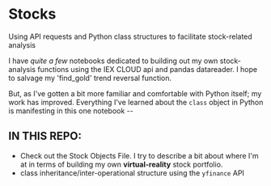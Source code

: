 # Stocks
Using API requests and Python class structures to facilitate stock-related analysis

I have *quite a few* notebooks dedicated to building out my own stock-analysis functions using the IEX CLOUD api and pandas datareader. I hope to salvage my 'find_gold' trend reversal function.

But, as I've gotten a bit more familiar and comfortable with Python itself; my work has improved. Everything I've learned about the `class` object in Python is manifesting in this one notebook --

IN THIS REPO:
-------------
- Check out the Stock Objects File. I try to describe a bit about where I'm at in terms of building my own **virtual-reality** stock portfolio. 
 - class inheritance/inter-operational structure using the `yfinance` API
 
